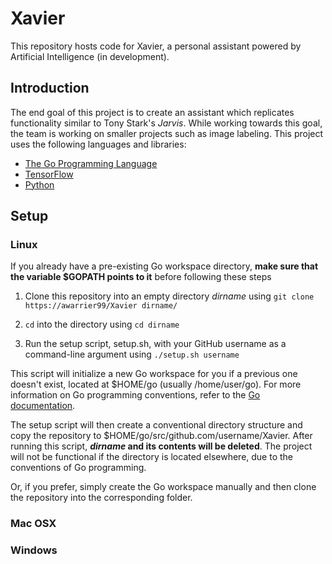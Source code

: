 # Xavier
This repository hosts code for Xavier, a personal assistant powered by Artificial Intelligence (in development).

## Introduction
The end goal of this project is to create an assistant which replicates functionality similar to Tony Stark's *Jarvis*. While working towards this goal, the team is working on smaller projects such as image labeling. This project uses the following languages and libraries:
  * [The Go Programming Language](https://golang.org)
  * [TensorFlow](https://www.tensorflow.org)
  * [Python](https://www.python.org)

## Setup
### Linux
If you already have a pre-existing Go workspace directory, **make sure that the variable $GOPATH points to it** before following these steps
  1. Clone this repository into an empty directory *dirname* using `git clone https://awarrier99/Xavier dirname/`

  2. `cd` into the directory using `cd dirname`

  3. Run the setup script, setup.sh, with your GitHub username as a command-line argument using `./setup.sh username`

This script will initialize a new Go workspace for you if a previous one doesn't exist, located at $HOME/go (usually /home/user/go). For more information on Go programming conventions, refer to the [Go documentation](https://golang.org/doc). 

The setup script will then create a conventional directory structure and copy the repository to $HOME/go/src/github.com/username/Xavier. After running this script, **_dirname_ and its contents will be deleted**. The project will not be functional if the directory is located elsewhere, due to the conventions of Go programming.

Or, if you prefer, simply create the Go workspace manually and then clone the repository into the corresponding folder.

### Mac OSX


### Windows
